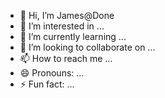 - 👋 Hi, I’m James@Done
- 👀 I’m interested in ...
- 🌱 I’m currently learning ...
- 💞️ I’m looking to collaborate on ...
- 📫 How to reach me ...
- 😄 Pronouns: ...
- ⚡ Fun fact: ...

<!---
James-Done/James-Done is a ✨ special ✨ repository because its `README.md` (this file) appears on your GitHub profile.
You can click the Preview link to take a look at your changes.
--->
